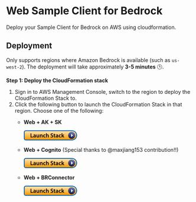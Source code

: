 # Web Sample Client for Bedrock

Deploy your Sample Client for Bedrock on AWS using cloudformation.

## Deployment

Only supports regions where Amazon Bedrock is available (such as `us-west-2`). The deployment will take approximately **3-5 minutes** 🕒.

**Step 1: Deploy the CloudFormation stack**

1. Sign in to AWS Management Console, switch to the region to deploy the CloudFormation Stack to.
2. Click the following button to launch the CloudFormation Stack in that region. Choose one of the following:
   - **Web + AK + SK**

     [![Launch Stack](../assets/launch-stack.png)](https://console.aws.amazon.com/cloudformation/home#/stacks/create/template?stackName=SampleClientForBedrockWeb&templateURL=https://sample-client-for-bedrock-clouformation.s3.us-west-2.amazonaws.com/BRClientWebDeploy.json)

   - **Web + Cognito**  (Special thanks to @maxjiang153 contribution!!)

     [![Launch Stack](../assets/launch-stack.png)](https://console.aws.amazon.com/cloudformation/home#/stacks/create/template?stackName=SampleClientForBedrockWeb&templateURL=https://sample-client-for-bedrock-clouformation.s3.us-west-2.amazonaws.com/BRClientWebDeployCognito.json)

   - **Web + BRConnector**

     [![Launch Stack](../assets/launch-stack.png)](https://console.aws.amazon.com/cloudformation/home#/stacks/create/template?stackName=SampleClientForBedrockBRConnector&templateURL=https://sample-client-for-bedrock-clouformation.s3.us-west-2.amazonaws.com/quick-build-brconnector.yaml)

